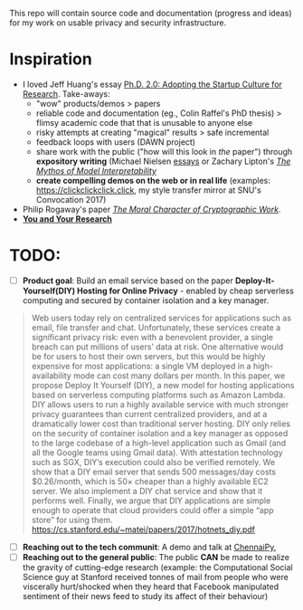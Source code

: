 This repo will contain source code and documentation (progress and ideas) for my work on usable privacy and security infrastructure.

# Inspiration
- I loved Jeff Huang's essay [Ph.D. 2.0: Adopting the Startup Culture for Research](http://jeffhuang.com/adopting_the_startup_culture_for_research.html). Take-aways: 
  - "wow" products/demos > papers
  - reliable code and documentation (eg., Colin Raffel's PhD thesis) > flimsy academic code that that is unusable to anyone else
  - risky attempts at creating "magical" results > safe incremental 
  - feedback loops with users (DAWN project)
  - share work with the public ("how will this look in *the* paper") through **expository writing** (Michael Nielsen [essays](https://distill.pub/2017/aia/) or Zachary Lipton's *[The Mythos of Model Interpretability](https://arxiv.org/pdf/1606.03490v2.pdf)*
  - **create compelling demos on the web or in real life** (examples: https://clickclickclick.click,  my style transfer mirror at SNU's Convocation 2017)
- Philip Rogaway's paper *[The Moral Character of Cryptographic Work](http://web.cs.ucdavis.edu/~rogaway/papers/moral-fn.pdf)*.
- **[You and Your Research](https://www.cs.virginia.edu/~robins/YouAndYourResearch.html)**

# TODO:

- [ ] **Product goal**: Build an email service based on the paper **Deploy-It-Yourself(DIY) Hosting for Online Privacy** - enabled by cheap serverless computing and secured by container isolation and a key manager.

> Web users today rely on centralized services for applications such as email, file transfer and chat. Unfortunately, these services create a significant privacy risk: even with a benevolent provider, a single breach can put millions of users’ data at risk. One alternative would be for users to host their own servers, but this would be highly expensive for most applications: a single VM deployed in a high-availability mode can cost many dollars per month. In this paper, we propose Deploy It Yourself (DIY), a new model for hosting applications based on serverless computing platforms such as Amazon Lambda. DIY allows users to run a highly available service with much stronger privacy guarantees than current centralized providers, and at a dramatically lower cost than traditional server hosting. DIY only relies on the security of container isolation and a key manager as opposed to the large codebase of a high-level application such as Gmail (and all the Google teams using Gmail data). With attestation technology such as SGX, DIY’s execution could also be verified remotely. We show that a DIY email server that sends 500 messages/day costs $0.26/month, which is 50× cheaper than a highly available EC2 server. We also implement a DIY chat service and show that it performs well. Finally, we argue that DIY applications are simple enough to operate that cloud providers could offer a simple “app store” for using them.
> https://cs.stanford.edu/~matei/papers/2017/hotnets_diy.pdf

- [ ] **Reaching out to the tech communit**: A demo and talk at [ChennaiPy](http://chennaipy.org/),
- [ ] **Reaching out to the general public**: The public **CAN** be made to realize the gravity of cutting-edge research (example: the Computational Social Science guy at Stanford received tonnes of mail from people who were viscerally hurt/shocked when they heard that Facebook manipulated sentiment of their news feed to study its affect of their behaviour)
